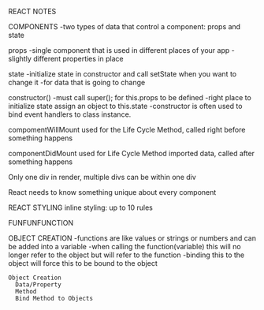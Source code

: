 REACT NOTES


COMPONENTS
    -two types of data that control a component: props and
    state

  props
    -single component that is used in different places of your app
    -slightly different properties in place

  state
    -initialize state in constructor and call setState when you want to change it
    -for data that is going to change


constructor()
    -must call super(); for this.props to be defined
    -right place to initialize state assign an object to this.state
    -constructor is often used to bind event handlers to class instance.

compomentWillMount
    used for the Life Cycle Method, called right before something happens

componentDidMount
    used for Life Cycle Method imported data, called after something happens


Only one div in render, multiple divs can be within one div

React needs to know something unique about every component


REACT STYLING
inline styling: up to 10 rules


FUNFUNFUNCTION

OBJECT CREATION
    -functions are like values or strings or numbers and can be added into a variable
    -when calling the function(variable) this will no longer refer to the object but will refer to the function
    -binding this to the object will force this to be bound to the object

    Object Creation
      Data/Property
      Method
      Bind Method to Objects

